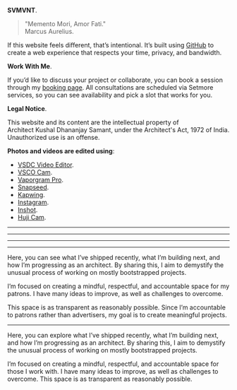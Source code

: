 **SVMVNT**.

> "Memento Mori, Amor Fati."  
> Marcus Aurelius.

If this website feels different, that’s intentional. It’s built using <a href="https://github.com/kushalsamant" rel="noopener noreferrer" target="_blank">GitHub</a> to create a web experience that respects your time, privacy, and bandwidth.

**Work With Me**.

If you’d like to discuss your project or collaborate, you can book a session through my <a href="https://ask.setmore.com/kvshvl" target="_blank" rel="noopener noreferrer">booking page</a>. All consultations are scheduled via Setmore services, so you can see availability and pick a slot that works for you.

**Legal Notice**.  

This website and its content are the intellectual property of Architect&nbsp;Kushal&nbsp;Dhananjay&nbsp;Samant, under the Architect's&nbsp;Act,&nbsp;1972&nbsp;of&nbsp;India. Unauthorized use is an offense.

**Photos and videos are edited using**:  
- <a href="https://videosoftdev.com" rel="noopener noreferrer" target="_blank">VSDC Video Editor</a>.  
- <a href="https://play.google.com/store/apps/details?id=com.vsco.cam" rel="noopener noreferrer" target="_blank">VSCO Cam</a>.  
- <a href="https://play.google.com/store/apps/details?id=maa.vaporwave_editor_glitch_vhs_trippy_pro" rel="noopener noreferrer" target="_blank">Vaporgram Pro</a>.  
- <a href="https://play.google.com/store/apps/details?id=com.niksoftware.snapseed" rel="noopener noreferrer" target="_blank">Snapseed</a>.  
- <a href="https://kapwing.com" rel="noopener noreferrer" target="_blank">Kapwing</a>.  
- <a href="https://play.google.com/store/apps/details?id=com.instagram.android" rel="noopener noreferrer" target="_blank">Instagram</a>.  
- <a href="https://play.google.com/store/apps/details?id=com.camerasideas.instashot" rel="noopener noreferrer" target="_blank">Inshot</a>.  
- <a href="https://play.google.com/store/apps/details?id=kr.co.manhole.hujicam" rel="noopener noreferrer" target="_blank">Huji Cam</a>.

------------------------------------------------------------------------------------------------------------
------------------------------------------------------------------------------------------------------------
------------------------------------------------------------------------------------------------------------
------------------------------------------------------------------------------------------------------------

Here, you can see what I’ve shipped recently, what I’m building next, and how I’m progressing as an architect. By sharing this, I aim to demystify the unusual process of working on mostly bootstrapped projects.

I’m focused on creating a mindful, respectful, and accountable space for my patrons. I have many ideas to improve, as well as challenges to overcome.

This space is as transparent as reasonably possible. Since I’m accountable to patrons rather than advertisers, my goal is to create meaningful projects.



------------------------------------------------------------------------------------------------------------------------------------------------------------------------------------------------------------------------------------------------------------------------------------------------------------------------------------------------------------------------------------------------------------------------------------------------



Here, you can explore what I’ve shipped recently, what I’m building next, and how I’m progressing as an architect. By sharing this, I aim to demystify the unusual process of working on mostly bootstrapped projects.

I’m focused on creating a mindful, respectful, and accountable space for those I work with. I have many ideas to improve, as well as challenges to overcome. This space is as transparent as reasonably possible.

